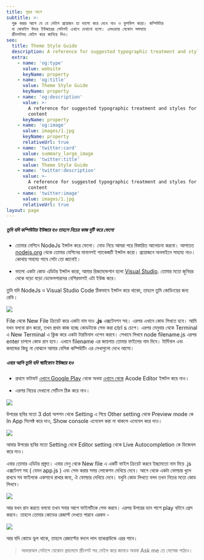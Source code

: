 ```yaml
---
title: শুরুর আগে
subtitle: >-
  শুরু করার আগে যে যে সেটাপ প্রয়োজন তা ভালো করে দেখে নাও ও ফুলফিল করো। কম্পিউটার
  বা মোবাইল উভয় ইউজারের সেটাপই এখানে দেখানো হলো। এসংক্রান্ত যেকোন সমস্যায়
  স্ক্রীনশটসহ মেইল করে জানিয়ে দিও।
seo:
  title: Theme Style Guide
  description: A reference for suggested typographic treatment and styles for your content
  extra:
    - name: 'og:type'
      value: website
      keyName: property
    - name: 'og:title'
      value: Theme Style Guide
      keyName: property
    - name: 'og:description'
      value: >-
        A reference for suggested typographic treatment and styles for your
        content
      keyName: property
    - name: 'og:image'
      value: images/1.jpg
      keyName: property
      relativeUrl: true
    - name: 'twitter:card'
      value: summary_large_image
    - name: 'twitter:title'
      value: Theme Style Guide
    - name: 'twitter:description'
      value: >-
        A reference for suggested typographic treatment and styles for your
        content
    - name: 'twitter:image'
      value: images/1.jpg
      relativeUrl: true
layout: page
---
```

##### তুমি যদি কম্পিউটার ইউজার হও তাহলে নিচের কাজ দুটি করে ফেলো

*   তোমার মেশিনে NodeJs ইন্সটল করে ফেলো। নোড নিয়ে আমরা পরে বিস্তারিত আলোচনা করবো। আপাতত [nodejs.org](https://nodejs.org) থেকে তোমার মেশিনের মানানসই প্যাকেজটি ইন্সটল করো। প্রয়োজনে অনলাইনে সাহায্য নাও। কোথায় সাহায্য পাবে সেটা তো জানোই।

*   ভালো একটা কোড এডিটর ইন্সটল করো, আমার রিকমেন্ডেশান হলো [Visual Studio](https://code.visualstudio.com/). তোমার মতো জুনিয়র থেকে বড়ো বড়ো ডেভেলপারদের বেশিরভাগই এটা ইউজ করে।

তুমি যদি NodeJs ও Visual Studio Code ঠিকভাবে ইন্সটল করে থাকো, তাহলে তুমি কোডিংয়ের জন্য রেডি।

![](https://i.ibb.co/yVsnXs8/vs-node.png)

File থেকে New File ক্রিয়েট করে একটা নাম দাও **.js** এক্সটেনশন সহ। এরপর এখানে কোড লিখতে হবে। আমি যখন বলবো রান করো, তখন প্রথম কাজ হচ্ছে কোডটাকে সেভ করা ctrl s চেপে। এরপর মেনুবার থেকে Terminal এ New Terminal এ ক্লিক করে একটা টারমিনাল ওপেন করবে। সেখানে লিখবে node filename.js এরপর enter চাপলে কোড রান হবে। এখানে filename এর জায়গায় তোমার ফাইলের নাম দিবে। টার্মিনাল এবং কমান্ডের কিছু না বোঝলে আমার বেসিক কম্পিউটিং এর লেখাগুলো দেখে আসো।

##### এবার আসি তুমি যদি স্মার্টফোন ইউজার হও

*   প্রথমে ফটাফট [এখানে Google Play](https://play.google.com/store/apps/details?id=com.foxdebug.acodefree\&hl=en\&gl=US) থেকে অথবা [এখানে থেকে](https://m.apkpure.com/acode-powerful-code-editor/com.foxdebug.acodefree)  Acode Editor  ইন্সটল করে নাও।

*   এরপর নিচের দেখানো সেটিংস ঠিক করে নাও।

![](https://i.ibb.co/41b1rY3/Screenshot-20210627-223008.jpg)

উপরের ছবির মতো 3 dot অপশন থেকে Setting এ গিয়ে Other setting থেকে Preview mode কে In App সিলেক্ট করে দাও, Show console এনেবেল করা না থাকলে এনেবেল করে দাও।

![](https://i.ibb.co/bFFrnJ5/Screenshot-20210627-223106.jpg)

আবার উপরের ছবির মতো Setting থেকে Editor setting থেকে Live Autocompletion কে ডিজেবল করে দাও।

এবার তোমার এডিটর প্রস্তুত। এবার মেনু থেকে New file এ একটি ফাইল ক্রিয়েট করবে ইচ্ছামতো নাম দিয়ে .js এক্সটেনশ সহ ( যেমন app.js ) এবং সেভ করার সময় লোকেশন দেখিয়ে দেবে। আগে থেকে একটা ফোল্ডার খুলে রাখবে সব ফাইলকে একসাথে রাখার জন্য, ঐ ফোল্ডার দেখিয়ে দেবে। যখুনি কোড লিখতে বলব তখন নিচের মতো কোড লিখবে।

![](https://i.ibb.co/71gFPT8/Screenshot-20210627-223309.jpg)

আর যখন রান করতে বলবো তখন সবার আগে ফাইলটিকে সেভ করবে। এরপর উপরের ডান পাশে play বাটনে প্রেস করবে। তাহলে তোমার কোডের রেজাল্ট দেখতে পারবে এরকম -

![](https://i.ibb.co/nrySBtV/Screenshot-20210627-223327.jpg)

আর যদি কোডে ভুল থাকে, তাহলে রেজাল্টের বদলে লাল ব্যাকগ্রাউন্ডে এরর পাবে।

> অভারঅল সেটাপে যেকোন প্রবলেমে স্ক্রীনশট সহ মেইল করে জানাও অথবা Ask me তে মেসেজ পাঠাও।

